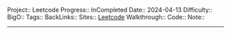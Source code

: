 Project:: Leetcode
Progress:: InCompleted
Date:: 2024-04-13
Difficulty:: 
BigO:: 
Tags:: 
BackLinks:: 
Sites:: [Leetcode]()
Walkthrough:: 
Code:: 
Note:: 

---
